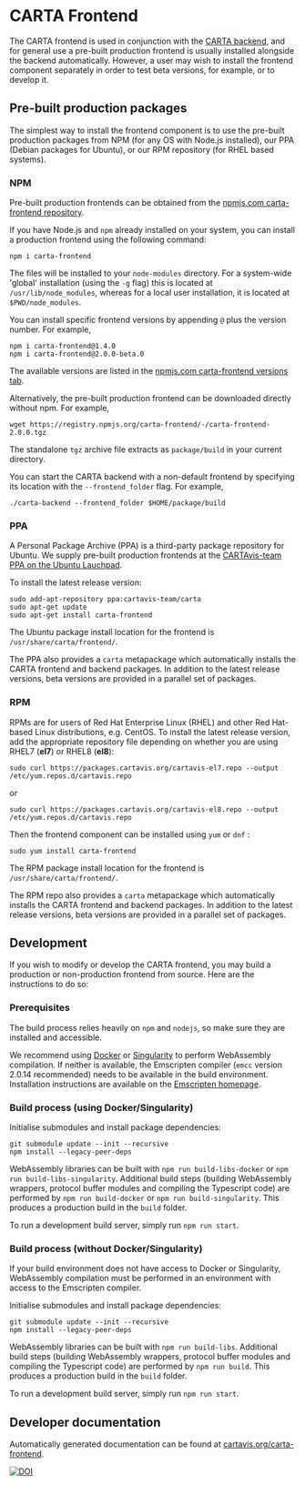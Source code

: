 # CARTA Frontend
The CARTA frontend is used in conjunction with the [CARTA backend](https://github.com/CARTAvis/carta-backend), and for general use a pre-built production frontend is usually installed alongside the backend automatically. However, a user may wish to install the frontend component separately in order to test beta versions, for example, or to develop it.

## Pre-built production packages
The simplest way to install the frontend component is to use the pre-built production packages from NPM (for any OS with Node.js installed), our PPA (Debian packages for Ubuntu), or our RPM repository (for RHEL based systems).

### NPM

Pre-built production frontends can be obtained from the [npmjs.com carta-frontend repository](https://www.npmjs.com/package/carta-frontend?activeTab=explore).

If you have Node.js and `npm` already installed on your system, you can install a production frontend using the following command:

```
npm i carta-frontend
```
The files will be installed to your `node-modules` directory. For a system-wide 'global' installation (using the `-g` flag) this is located at `/usr/lib/node_modules`, whereas for a local user installation, it is located at `$PWD/node_modules`.

You can install specific frontend versions by appending `@` plus the version number. For example,
```
npm i carta-frontend@1.4.0
npm i carta-frontend@2.0.0-beta.0
```
The available versions are listed in the [npmjs.com carta-frontend versions tab](https://www.npmjs.com/package/carta-frontend?activeTab=versions).

Alternatively, the pre-built production frontend can be downloaded directly without npm. For example,
```
wget https://registry.npmjs.org/carta-frontend/-/carta-frontend-2.0.0.tgz
```
The standalone `tgz` archive file extracts as `package/build` in your current directory.

You can start the CARTA backend with a non-default frontend by specifying its location with the `--frontend_folder` flag. For example,
```
./carta-backend --frontend_folder $HOME/package/build
```

### PPA

A Personal Package Archive (PPA) is a third-party package repository for Ubuntu. We supply pre-built production frontends at the [CARTAvis-team PPA on the Ubuntu Lauchpad](https://launchpad.net/~cartavis-team/+archive/ubuntu/carta).

To install the latest release version:
```
sudo add-apt-repository ppa:cartavis-team/carta
sudo apt-get update
sudo apt-get install carta-frontend
```

The Ubuntu package install location for the frontend is `/usr/share/carta/frontend/`.

The PPA also provides a `carta` metapackage which automatically installs the CARTA frontend and backend packages. In addition to the latest release versions, beta versions are provided in a parallel set of packages.


### RPM

RPMs are for users of Red Hat Enterprise Linux (RHEL) and other Red Hat-based Linux distributions, e.g. CentOS. 
To install the latest release version, add the appropriate repository file depending on whether you are using RHEL7 (**el7**) or RHEL8 (**el8**):

```
sudo curl https://packages.cartavis.org/cartavis-el7.repo --output /etc/yum.repos.d/cartavis.repo
```
or
```
sudo curl https://packages.cartavis.org/cartavis-el8.repo --output /etc/yum.repos.d/cartavis.repo
```
Then the frontend component can be installed using `yum` or `dnf` :
```
sudo yum install carta-frontend
```
The RPM package install location for the frontend is `/usr/share/carta/frontend/`.

The RPM repo also provides a `carta` metapackage which automatically installs the CARTA frontend and backend packages. In addition to the latest release versions, beta versions are provided in a parallel set of packages.


## Development

If you wish to modify or develop the CARTA frontend, you may build a production or non-production frontend from source. Here are the instructions to do so:

### Prerequisites

The build process relies heavily on `npm` and `nodejs`, so make sure they are installed and accessible.

We recommend using [Docker](https://www.docker.com) or [Singularity](https://apptainer.org/docs/) to perform WebAssembly compilation. If neither is available, the Emscripten compiler (`emcc` version 2.0.14 recommended) needs to be available in the build environment. Installation instructions are available on the [Emscripten homepage](https://emscripten.org/docs/getting_started/downloads.html).

### Build process (using Docker/Singularity)
Initialise submodules and install package dependencies:
```
git submodule update --init --recursive
npm install --legacy-peer-deps
```
WebAssembly libraries can be built with `npm run build-libs-docker` or `npm run build-libs-singularity`.
Additional build steps (building WebAssembly wrappers, protocol buffer modules and compiling the Typescript code) are performed by `npm run build-docker` or `npm run build-singularity`. This produces a production build in the `build` folder.

To run a development build server, simply run `npm run start`. 

### Build process (without Docker/Singularity)
If your build environment does not have access to Docker or Singularity, WebAssembly compilation must be performed in an environment with access to the Emscripten compiler. 

Initialise submodules and install package dependencies:
```
git submodule update --init --recursive
npm install --legacy-peer-deps
```

WebAssembly libraries can be built with `npm run build-libs`.
Additional build steps (building WebAssembly wrappers, protocol buffer modules and compiling the Typescript code) are performed by `npm run build`. This produces a production build in the `build` folder.

To run a development build server, simply run `npm run start`.

## Developer documentation

Automatically generated documentation can be found at [cartavis.org/carta-frontend](https://cartavis.org/carta-frontend/).

[![DOI](https://zenodo.org/badge/DOI/10.5281/zenodo.3377984.svg)](https://doi.org/10.5281/zenodo.3377984)
